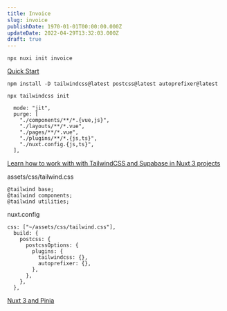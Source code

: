```yaml
---
title: Invoice
slug: invoice
publishDate: 1970-01-01T00:00:00.000Z
updateDate: 2022-04-29T13:32:03.000Z
draft: true
---
```


```
npx nuxi init invoice
```

[Quick Start](https://v3.nuxtjs.org/getting-started/quick-start)

```
npm install -D tailwindcss@latest postcss@latest autoprefixer@latest
```

```
npx tailwindcss init
```

```
  mode: "jit",
  purge: [
    "./components/**/*.{vue,js}",
    "./layouts/**/*.vue",
    "./pages/**/*.vue",
    "./plugins/**/*.{js,ts}",
    "./nuxt.config.{js,ts}",
  ],
```

[Learn how to work with with TailwindCSS and Supabase in Nuxt 3 projects](https://www.netlify.com/blog/2021/10/29/pairing-nuxt-3-with-tailwindcss-and-supabase/)

assets/css/tailwind.css

```
@tailwind base;
@tailwind components;
@tailwind utilities;
```

nuxt.config

```
css: ["~/assets/css/tailwind.css"],
  build: {
    postcss: {
      postcssOptions: {
        plugins: {
          tailwindcss: {},
          autoprefixer: {},
        },
      },
    },
  },
```

[Nuxt 3 and Pinia](https://dev.to/codybontecou/nuxt-3-and-pinia-473k)
